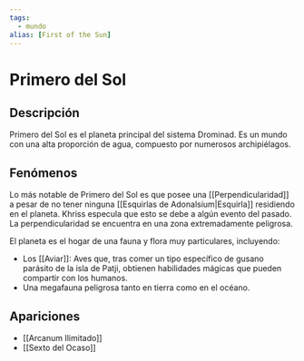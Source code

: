 ```yaml
---
tags:
  - mundo
alias: [First of the Sun]
---
```


# Primero del Sol

## Descripción
Primero del Sol es el planeta principal del sistema Drominad. Es un mundo con una alta proporción de agua, compuesto por numerosos archipiélagos.

## Fenómenos
Lo más notable de Primero del Sol es que posee una [[Perpendicularidad]] a pesar de no tener ninguna [[Esquirlas de Adonalsium|Esquirla]] residiendo en el planeta. Khriss especula que esto se debe a algún evento del pasado. La perpendicularidad se encuentra en una zona extremadamente peligrosa.

El planeta es el hogar de una fauna y flora muy particulares, incluyendo:
*   Los [[Aviar]]: Aves que, tras comer un tipo específico de gusano parásito de la isla de Patji, obtienen habilidades mágicas que pueden compartir con los humanos.
*   Una megafauna peligrosa tanto en tierra como en el océano.

## Apariciones
* [[Arcanum Ilimitado]]
* [[Sexto del Ocaso]]
